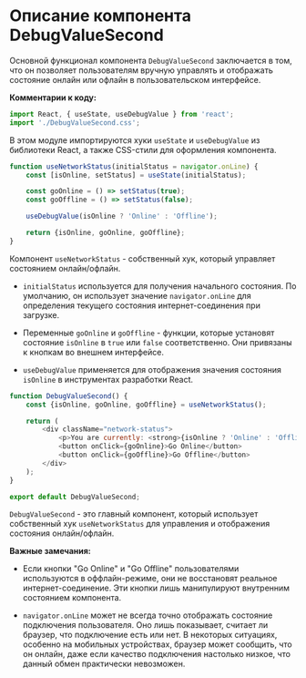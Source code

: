 # Описание компонента DebugValueSecond

Основной функционал компонента `DebugValueSecond` заключается в том, что он позволяет пользователям вручную управлять и отображать состояние онлайн или офлайн в пользовательском интерфейсе.

**Комментарии к коду:**

```javascript
import React, { useState, useDebugValue } from 'react';
import './DebugValueSecond.css';
```

В этом модуле импортируются хуки `useState` и `useDebugValue` из библиотеки React, а также CSS-стили для оформления компонента.

```javascript
function useNetworkStatus(initialStatus = navigator.onLine) {
    const [isOnline, setStatus] = useState(initialStatus);

    const goOnline = () => setStatus(true);
    const goOffline = () => setStatus(false);

    useDebugValue(isOnline ? 'Online' : 'Offline');

    return {isOnline, goOnline, goOffline};
}
```

Компонент `useNetworkStatus` - собственный хук, который управляет состоянием онлайн/офлайн.

- `initialStatus` используется для получения начального состояния. По умолчанию, он использует значение `navigator.onLine` для определения текущего состояния интернет-соединения при загрузке.

- Переменные `goOnline` и `goOffline` - функции, которые установят состояние `isOnline` в `true` или `false` соответственно. Они привязаны к кнопкам во внешнем интерфейсе.

- `useDebugValue` применяется для отображения значения состояния `isOnline` в инструментах разработки React.

```javascript
function DebugValueSecond() {
    const {isOnline, goOnline, goOffline} = useNetworkStatus();

    return (
        <div className="network-status">
            <p>You are currently: <strong>{isOnline ? 'Online' : 'Offline'}</strong></p>
            <button onClick={goOnline}>Go Online</button>
            <button onClick={goOffline}>Go Offline</button>
        </div>
    );
}

export default DebugValueSecond;
```

`DebugValueSecond` - это главный компонент, который использует собственный хук `useNetworkStatus` для управления и отображения состояния онлайн/офлайн.

**Важные замечания:**

- Если кнопки "Go Online" и "Go Offline" пользователями используются в оффлайн-режиме, они не восстановят реальное интернет-соединение. Эти кнопки лишь манипулируют внутренним состоянием компонента.

- `navigator.onLine` может не всегда точно отображать состояние подключения пользователя. Оно лишь показывает, считает ли браузер, что подключение есть или нет. В некоторых ситуациях, особенно на мобильных устройствах, браузер может сообщить, что он онлайн, даже если качество подключения настолько низкое, что данный обмен практически невозможен.